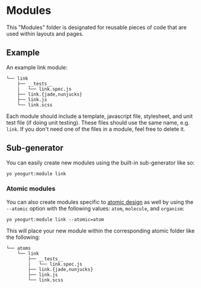 # Modules

This "Modules" folder is designated for reusable pieces of code that are used within layouts and pages.

## Example

An example link module:

```
└── link
    ├── __tests__
    |   └── link.spec.js
    ├── link.{jade,nunjucks}
    ├── link.js
    └── link.scss
```

Each module should include a template, javascript file, stylesheet, and unit test file (if doing unit testing).
These files should use the same name, e.g. `link`. If you don't need one of the files in a module, feel free to delete it.

## Sub-generator

You can easily create new modules using the built-in sub-generator like so:

```
yo yeogurt:module link
```

### Atomic modules

You can also create modules specific to [atomic design](http://patternlab.io/about.html) as well
by using the `--atomic` option with the following values: `atom`, `molecule`, and `organism`:

```
yo yeogurt:module link --atomic=atom
```

This will place your new module within the corresponding atomic folder like the following:

```
└── atoms
    └── link
        ├── __tests__
        |   └── link.spec.js
        ├── link.{jade,nunjucks}
        ├── link.js
        └── link.scss
```
